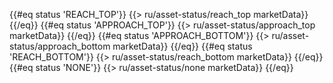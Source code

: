 {{#eq status 'REACH_TOP'}}
{{> ru/asset-status/reach_top marketData}}
{{/eq}}
{{#eq status 'APPROACH_TOP'}}
{{> ru/asset-status/approach_top marketData}}
{{/eq}}
{{#eq status 'APPROACH_BOTTOM'}}
{{> ru/asset-status/approach_bottom marketData}}
{{/eq}}
{{#eq status 'REACH_BOTTOM'}}
{{> ru/asset-status/reach_bottom marketData}}
{{/eq}}
{{#eq status 'NONE'}}
{{> ru/asset-status/none marketData}}
{{/eq}}

